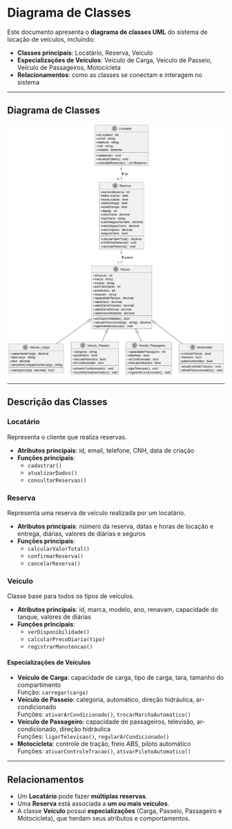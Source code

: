 # Diagrama de Classes

Este documento apresenta o **diagrama de classes UML** do sistema de locação de veículos, incluindo:

- **Classes principais**: Locatário, Reserva, Veículo  
- **Especializações de Veículos**: Veículo de Carga, Veículo de Passeio, Veículo de Passageiros, Motocicleta  
- **Relacionamentos**: como as classes se conectam e interagem no sistema

---

## Diagrama de Classes

<div style="text-align:center;">
  <img src="images/diagramaclassesloccar.jpg" alt="Diagrama de Classes" />
</div>

---

## Descrição das Classes

### Locatário
Representa o cliente que realiza reservas.
- **Atributos principais**: id, email, telefone, CNH, data de criação
- **Funções principais**: 
  - `cadastrar()`
  - `atualizarDados()`
  - `consultarReservas()`

### Reserva
Representa uma reserva de veículo realizada por um locatário.
- **Atributos principais**: número da reserva, datas e horas de locação e entrega, diárias, valores de diárias e seguros
- **Funções principais**: 
  - `calcularValorTotal()`
  - `confirmarReserva()`
  - `cancelarReserva()`

### Veículo
Classe base para todos os tipos de veículos.
- **Atributos principais**: id, marca, modelo, ano, renavam, capacidade do tanque, valores de diárias
- **Funções principais**: 
  - `verDisponibilidade()`
  - `calcularPrecoDiaria(tipo)`
  - `registrarManutencao()`

#### Especializações de Veículos
- **Veículo de Carga**: capacidade de carga, tipo de carga, tara, tamanho do compartimento  
  Função: `carregar(carga)`
- **Veículo de Passeio**: categoria, automático, direção hidráulica, ar-condicionado  
  Funções: `ativarArCondicionado()`, `trocarMarchaAutomatico()`
- **Veículo de Passageiro**: capacidade de passageiros, televisão, ar-condicionado, direção hidráulica  
  Funções: `ligarTelevisao()`, `regularArCondicionado()`
- **Motocicleta**: controle de tração, freio ABS, piloto automático  
  Funções: `ativarControleTracao()`, `ativarPilotoAutomatico()`

---

## Relacionamentos

- Um **Locatário** pode fazer **múltiplas reservas**.  
- Uma **Reserva** está associada a **um ou mais veículos**.  
- A classe **Veículo** possui **especializações** (Carga, Passeio, Passageiro e Motocicleta), que herdam seus atributos e comportamentos.

